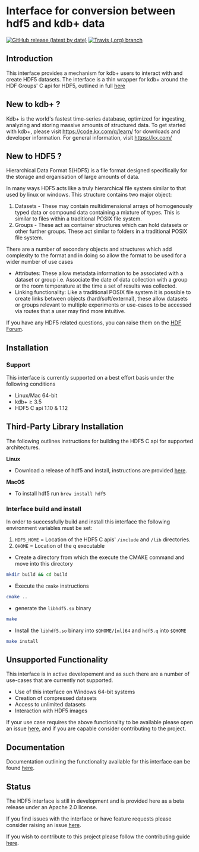 # Interface for conversion between hdf5 and kdb+ data 

[![GitHub release (latest by date)](https://img.shields.io/github/v/release/kxsystems/hdf5)](https://github.com/kxsystems/hdf5/releases) [![Travis (.org) branch](https://img.shields.io/travis/kxsystems/hdf5/master?label=travis%20build)](https://travis-ci.org/kxsystems/hdf5/branches)

## Introduction

This interface provides a mechanism for kdb+ users to interact with and create HDF5 datasets. The interface is a thin wrapper for kdb+ around the HDF Groups' C api for HDF5, outlined in full [here](https://support.hdfgroup.org/HDF5/doc/RM/RM_H5Front.html)

## New to kdb+ ?

Kdb+ is the world's fastest time-series database, optimized for ingesting, analyzing and storing massive amounts of structured data. To get started with kdb+, please visit https://code.kx.com/q/learn/ for downloads and developer information. For general information, visit https://kx.com/

## New to HDF5 ?

Hierarchical Data Format 5(HDF5) is a file format designed specifically for the storage and organisation of large amounts of data.

In many ways HDF5 acts like a truly hierarchical file system similar to that used by linux or windows. This structure contains two major object:

1. Datasets - These may contain multidimensional arrays of homogenously typed data or compound data containing a mixture of types. This is similar to files within a traditional POSIX file system.
2. Groups - These act as container structures which can hold datasets or other further groups. These act similar to folders in a traditional POSIX file system.

There are a number of secondary objects and structures which add complexity to the format and in doing so allow the format to be used for a wider number of use cases

* Attributes: These allow metadata information to be associated with a dataset or group i.e. Associate the date of data collection with a group or the room temperature at the time a set of results was collected.
* Linking functionality: Like a traditional POSIX file system it is possible to create links between objects (hard/soft/external), these allow datasets or groups relevant to multiple experiments or use-cases to be accessed via routes that a user may find more intuitive.

If you have any HDF5 related questions, you can raise them on the [HDF Forum](https://forum.hdfgroup.org/).


## Installation

### Support

This interface is currently supported on a best effort basis under the following conditions

* Linux/Mac 64-bit
* kdb+ ≥ 3.5
* HDF5 C api 1.10 & 1.12


## Third-Party Library Installation

The following outlines instructions for building the HDF5 C api for supported architectures.

**Linux**
- Download a release of hdf5 and install, instructions are provided [here](https://support.hdfgroup.org/HDF5/HDF5-FAQ.html#10).

**MacOS**
- To install hdf5 run `brew install hdf5`


### Interface build and install

In order to successfully build and install this interface the following environment variables must be set:

1. `HDF5_HOME` = Location of the HDF5 C apis' `/include` and `/lib` directories.
2. `QHOME` = Location of the q executable 

* Create a directory from which the execute the CMAKE command and move into this directory

```bash
mkdir build && cd build
```

* Execute the `cmake` instructions

```bash
cmake ..
```

* generate the `libhdf5.so` binary

```bash
make
```

* Install the `libhdf5.so` binary into `$QHOME/[ml]64` and `hdf5.q` into `$QHOME`

```bash
make install
```
 
## Unsupported Functionality

This interface is in active developement and as such there are a number of use-cases that are currently not supported.

- Use of this interface on Windows 64-bit systems
- Creation of compressed datasets
- Access to unlimited datasets
- Interaction with HDF5 images

If your use case requires the above functionality to be available please open an issue [here](https://github.com/KxSystems/hdf5/issues), and if you are capable consider contributing to the project.

## Documentation

Documentation outlining the functionality available for this interface can be found [here](https://code.kx.com/q/interfaces/hdf5).

## Status
The HDF5 interface is still in development and is provided here as a beta release under an Apache 2.0 license.

If you find issues with the interface or have feature requests please consider raising an issue [here](https://github.com/KxSystems/hdf5/issues).

If you wish to contribute to this project please follow the contributing guide [here](https://github.com/KxSystems/solace/blob/master/CONTRIBUTING.md).
